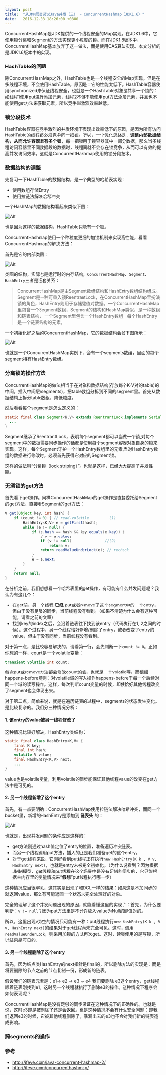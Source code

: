 ```yaml
---
layout: post
title:  "从JMM层面说说Java并发（三） - ConcurrentHashmap（JDK1.6）"
date:   2016-12-08 18:26:00 +0800
---
```


ConcurrentHashMap是JDK提供的一个线程安全的Map实现。在JDK1.6中，它使用锁分离和Segment的方法实现更小粒度的锁。而在JDK1.8版本中，ConcurrentHashMap基本放弃了这一做法，而是使用CAS算法实现。本文分析的是JDK1.6版本中的实现。

### HashTable的问题

除ConcurrentHashMap之外，HashTable也是一个线程安全的Map实现。但是在多线程环境，不会使用HashTable，原因是：它的性能太低下。HashTable容器使用synchronized来保证线程安全，也就是一个HashTable对象是共享一个锁的：如线程1使用put进行添加元素，线程2不但不能使用put方法添加元素，并且也不能使用get方法来获取元素，所以竞争越激烈效率越低。

### 锁分段技术

HashTable容器在竞争激烈的并发环境下表现出效率低下的原因，是因为所有访问HashTable的线程都必须竞争同一把锁。所以，一个优化思路是：**调整内部数据结构，从而允许容器里有多个锁**，每一把锁用于锁容器其中一部分数据，那么当多线程访问容器里不同数据段的数据时，线程间就不会存在锁竞争，从而可以有效的提高并发访问效率。这就是ConcurrentHashmap使用的锁分段技术。

### 数据结构的调整

先复习一下HashTable的数据结构，是一个典型的哈希表实现：

- 使用数组存储Entry
- 使用拉链法解决哈希冲突

一个HashMap的数据结构看起来类似下图：

![Alt](/images/hashtable(4).gif)

也是因为这样的数据结构，HashTable只能有一个锁。

ConcurrentHashmap使用一个种粒度更细的加锁机制来实现高性能，看看ConcurrentHashmap的解决方法：

首先是它的内部类图：

![Alt](/images/ConcurrentHashMap(2).jpg)

类图的结构，实际也是运行时的内存结构，`ConcurrentHashMap`、`Segment`、`HashEntry`三者是嵌套关系：

> ConcurrentHashMap是由Segment数组结构和HashEntry数组结构组成。Segment是一种可重入锁ReentrantLock，在ConcurrentHashMap里扮演锁的角色，HashEntry则用于存储键值对数据。一个ConcurrentHashMap里包含一个Segment数组，Segment的结构和HashMap类似，是一种数组和链表结构， 一个Segment里包含一个HashEntry数组，每个HashEntry是一个链表结构的元素，

一个初始化好之后的ConcurrentHashMap，它的数据结构会如下图所示：

![Alt](/images/concurrenthashmap.jpg)

也就是一个ConcurrentHashMap实例下，会有一个segments数组，里面的每个segment持有HashEntry数组。

### 分离锁的操作方法

ConcurrentHashMap的做法相当于在对象和数据结构(存放每个K-V对的table)的中间，插入中间层(segments)，把table数组分拆到不同的segment里。首先从数据结构上拆分table数组，降低粒度。

然后看看每个segment是怎么定义的：

~~~ java
static final class Segment<K,V> extends ReentrantLock implements Serializable {
  ...
}
~~~

Segment继承了ReentrantLock，表明每个segment都可以当做一个锁,对每个segment中的数据需要同步操作的话都是使用每个segment容器对象自身的锁来实现。这样，每个Segment守护一个HashEntry数组里的元素,当对HashEntry数组的数据进行修改时，必须首先获得它对应的Segment锁。

这样的做法叫“分离锁（lock striping）”。也就是这样，已经大大提高了并发性能。

### 无须锁的get方法

首先看下get操作。同样ConcurrentHashMap的get操作是直接委托给Segment的get方法，直接看Segment的get方法：

~~~ java
V get(Object key, int hash) {  
    if (count != 0) { // read-volatile         (1)
        HashEntry<K,V> e = getFirst(hash);  
        while (e != null) {  
            if (e.hash == hash && key.equals(e.key)) {  
                V v = e.value;  
                if (v != null)               //(2)
                    return v;  
                return readValueUnderLock(e); // recheck  
            }  
            e = e.next;  
        }  
    }  
    return null;  
}
~~~

在分析之前，我们想想看一个哈希表里的get操作，有可能有什么并发问题呢？我认为有这几个：

- 在get前，另一个线程 **已经** put或者remove了这个segment中的一个entry，但由于没有足够的同步，当前线程没有看到。（如果不清楚为什么会有这种可能，请看之前的文章）
- 找到key的index之后，会沿着链表往下找到该entry（代码执行在1, 2之间的时候）。这个过程中，另一个线程恰好新增/删除了entry，或者改变了entry的value，但由于没有同步，当前线程没有看到。

对于第一点，是比较容易解决的，请看第一行，会先判断一下`count != 0`。正如你想的一样，count是一个volatile变量：

~~~ java
transient volatile int count;
~~~

每次put或remove方法都会修改count的值，也就是一个volatile写，而根据happens-before规则：对volatile域的写入操作happens-before于每一个后续对同一个域的读写操作。这样，每次判断count变量的时候，即使恰好其他线程改变了segment也会体现出来。

对于第二点，简单来说，就是在遍历链表的过程中，segments的状态发生变化。是比较复杂的。我们分三种情况分析：

#### 1. 该entry的value被另一线程修改了

这种情况比较好解决，HashEntry类结构：

~~~ java
static final class HashEntry<K,V> {
    final K key;
    final int hash;
    volatile V value;
    final HashEntry<K,V> next;
    ...
}
~~~

value也是volatile变量，利用volatile的同步能保证其他线程value的改变在get方法中是可见的。

#### 2. 另一个线程新增了这个entry

首先，有一点要明确：ConcurrentHashMap使用拉链法解决哈希冲突，而同一个bucket里，新增的HashEntry是添加到 **链表头** 的：

![Alt](/images/concurrenthashmap(3).jpg)

也就是，出现并发问题的条件应是这样的：

- get方法刚通过hash值定位了entry的位置，准备遍历冲突链表。
- 而另一个线程调用put方法，插入的正是我们准备get的这个entry。
- 对于get线程来说，它刚好看到put线程正在执行`new HashEntry(K k , V v, HashEntry next)`，也就是entry未被完全初始化。（为什么说看到？因为根据JMM模型，get线程和put线程在这个场景中是没有足够的同步的，它只能根据主内存里的变量情况来“**假想**”put线程执行哪一步）

这种情况应当很罕见，这其实是出现了和DCL一样的结果：如果这是不加同步的就返回value，那么有可能返回一个状态未完全处理好的对象。

完全的理解了这个并发问题出现的原因，就能看懂这里的实现了：首先，为什么要判断：`v != null`？因为put方法里是不允许放入value为Null的键值对的。

所以，这里出现v为空的情况只可能有一种：put线程执行`new HashEntry(K k , V v, HashEntry next)`的结果对于get线程尚未完全可见。这时，调用`readValueUnderLock`，则采用加锁的方式再次get。这时，读锁使用的是写锁，所以结果是可见的。

#### 3. 另一个线程删除了这个entry

首先，因为结点类HashEntry的next指针是final的，所以删除方法的实现是：而是将要删除的节点之前的节点复制一份，形成新的链表。

假设我们的链表元素是：e1-> e2 -> e3 -> e4 我们要删除 e3这个entry，get线程顺着链表刚找到e1，这时另一个线程就执行了删除e3的操作。这种情况下程序会如何表现呢？

ConcurrentHashMap是没有足够的同步保证在这种情况下的正确性的。也就是说，这时e3即是被删除了还是会返回。但是这种情况不会有什么安全问题：即我们返回e3的时候，它被其他线程删除了，暴漏出去的e3也不会对我们新的链表造成影响。

### 跨segments的操作



### 参考

- http://ifeve.com/java-concurrent-hashmap-2/
- http://ifeve.com/concurrenthashmap/
